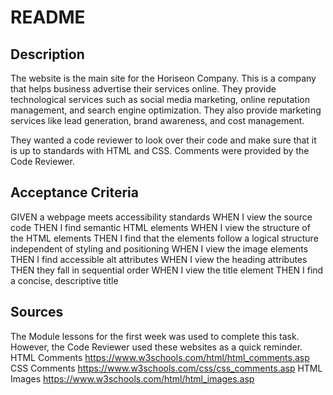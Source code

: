 # README
## Description
The website is the main site for the Horiseon Company. This is a company that helps business advertise their services online. They provide technological services such as social media marketing, online reputation management, and search engine optimization. They also provide marketing services like lead generation, brand awareness, and cost management.

They wanted a code reviewer to look over their code and make sure that it is up to standards with HTML and CSS.
Comments were provided by the Code Reviewer. 

## Acceptance Criteria
GIVEN a webpage meets accessibility standards
WHEN I view the source code
THEN I find semantic HTML elements
WHEN I view the structure of the HTML elements
THEN I find that the elements follow a logical structure independent of styling and positioning
WHEN I view the image elements
THEN I find accessible alt attributes
WHEN I view the heading attributes
THEN they fall in sequential order
WHEN I view the title element
THEN I find a concise, descriptive title

## Sources
The Module lessons for the first week was used to complete this task.
However, the Code Reviewer used these websites as a quick reminder.
HTML Comments https://www.w3schools.com/html/html_comments.asp
CSS Comments https://www.w3schools.com/css/css_comments.asp
HTML Images https://www.w3schools.com/html/html_images.asp
